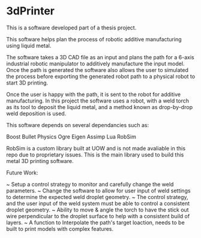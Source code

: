 # 3dPrinter

This is a software developed part of a thesis project.

This software helps plan the process of robotic additive manufacturing using liquid metal.

The software takes a 3D CAD file as an input and plans the path for a 6-axis industrial robotic manipulator to additively manufacture the input model. Once the path is generated the software also allows the user to simulated the process before exporting the generated robot path to a physical robot to start 3D printing. 

Once the user is happy with the path, it is sent to the robot for additive manufacturing. In this project the software uses a robot, with a weld torch as its tool to deposit the liquid metal, and a method known as drop-by-drop weld deposition is used.  

This software depends on several dependancies such as:

Boost
Bullet Physics
Ogre
Eigen
Assimp
Lua 
RobSim

RobSim is a custom library built at UOW and is not made avaliable in this repo due to proprietary issues. This is the main library used to build this metal 3D printing software. 

Future Work:

~ Setup a control strategy to monitor and carefully change the weld parameters.
~ Change the software to allow for user input of weld settings to determine the expected weld droplet geometry.
~ The control strategy, and the user input of the weld system must be able to control a consistent droplet geometry.
~ Ability to move & angle the torch to have the stick out wire perpendicular to the droplet surface to help with a consistent build of       layers.
~ A function to Interpolate the path's target loaction, needs to be built to print models with complex features. 
